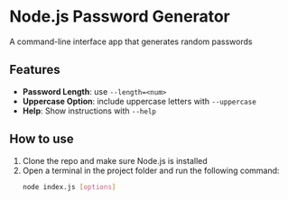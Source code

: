 # Node.js Password Generator

A command-line interface app that generates random passwords

## Features

- **Password Length**: use `--length=<num>`
- **Uppercase Option**: include uppercase letters with `--uppercase`
- **Help**: Show instructions with `--help`

## How to use

1. Clone the repo and make sure Node.js is installed
2. Open a terminal in the project folder and run the following command:
   ```bash
   node index.js [options]
   ```
